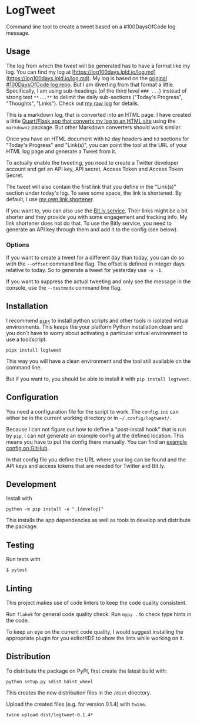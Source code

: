 # LogTweet

Command line tool to create a tweet based on a #100DaysOfCode log message.


## Usage
The log from which the tweet will be generated has to have a format like my log.
You can find my log at [https://log100days.lpld.io/log.md](https://log100days.lpld.io/log.md).
My log is based on the [original #100DaysOfCode log repo](https://github.com/kallaway/100-days-of-code/blob/master/log.md).
But I am diverting from that format a little.
Specifically, I am using sub-headings (of the third level `### ...`) instead of strong text `**...**` to delimit the daily sub-sections ("Today's Progress", "Thoughts", "Links").
Check out [my raw log](https://raw.githubusercontent.com/tbrlpld/100-days-of-code/master/log.md) for details.

This is a markdown log, that is converted into an HTML page.
I have created a little [Quart/Flask app that converts my log to an HTML site](https://github.com/tbrlpld/log100days) using the `markdown2` package.
But other Markdown converters should work similar.

Once you have an HTML document with `h2` day headers and `h3` sections for "Today's Progress" and "Link(s)", you can point the tool at the URL of your HTML log page and generate a Tweet from it.

To actually enable the tweeting, you need to create a Twitter developer account and get an API key, API secret, Access Token and Access Token Secret.

The tweet will also contain the first link that you define in the "Link(s)" section under today's log.
To save some space, the link is shortened.
By default, I use [my own link shortener](https://s.lpld.io).

If you want to, you can also use the [Bit.ly service](https://bit.ly).
Their links might be a bit shorter and they provide you with some engagement and tracking info.
My link shortener does not do that.
To use the Bitly service, you need to generate an API key through them and add it to the config (see below).


### Options

If you want to create a tweet for a different day than today, you can do so with the `--offset` command line flag.
The offset is defined in integer days relative to today.
So to generate a tweet for yesterday use `-o -1`.

If you want to suppress the actual tweeting and only see the message in the console, use the `--testmode` command line flag.

## Installation
I recommend [`pipx`](https://pipxproject.github.io/pipx/) to install python scripts and other tools in isolated virtual environments. This keeps the your platform Python installation clean and you don't have to worry about activating a particular virtual environment to use a tool/script.

```shell
pipx install logtweet
```

This way you will have a clean environment and the tool still available on the command line.

But if you want to, you should be able to install it with `pip install logtweet`.

## Configuration

You need a configuration file for the script to work.
The `config.ini` can either be in the current working directory or in `~/.config/logtweet/`.

Because I can not figure out how to define a "post-install hook" that is run by `pip`, I can not generate an example config at the defined location.
This means you have to put the config there manually.
You can find an [example config on GitHub](./config.ini.example).

In that config file you define the URL where your log can be found and the API keys and access tokens that are needed for Twitter and Bit.ly.


## Development

Install with
```shell
python -m pip install -e ".[develop]"
```

This installs the app dependencies as well as tools to develop and distribute the package.

## Testing

Run tests with
```sh
$ pytest
```

## Linting

This project makes use of code linters to keep the code quality consistent.

Run `flake8` for general code quality check.
Run `mypy .` to check type hints in the code.

To keep an eye on the current code quality, I would suggest installing the appropriate plugin for you editor/IDE to show the lints while working on it.

## Distribution

To distribute the package on PyPi, first create the latest build with:
```shell
python setup.py sdist bdist_wheel
```

This creates the new distribution files in the `/dist` directory.

Upload the created files (e.g. for version 0.1.4) with `twine`.
```shell
twine upload dist/logtweet-0.1.4*
```

